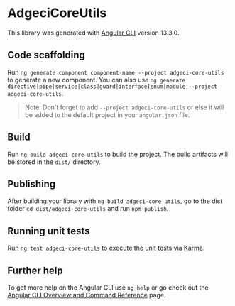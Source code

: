# AdgeciCoreUtils

This library was generated with [Angular CLI](https://github.com/angular/angular-cli) version 13.3.0.

## Code scaffolding

Run `ng generate component component-name --project adgeci-core-utils` to generate a new component. You can also use `ng generate directive|pipe|service|class|guard|interface|enum|module --project adgeci-core-utils`.
> Note: Don't forget to add `--project adgeci-core-utils` or else it will be added to the default project in your `angular.json` file. 

## Build

Run `ng build adgeci-core-utils` to build the project. The build artifacts will be stored in the `dist/` directory.

## Publishing

After building your library with `ng build adgeci-core-utils`, go to the dist folder `cd dist/adgeci-core-utils` and run `npm publish`.

## Running unit tests

Run `ng test adgeci-core-utils` to execute the unit tests via [Karma](https://karma-runner.github.io).

## Further help

To get more help on the Angular CLI use `ng help` or go check out the [Angular CLI Overview and Command Reference](https://angular.io/cli) page.
